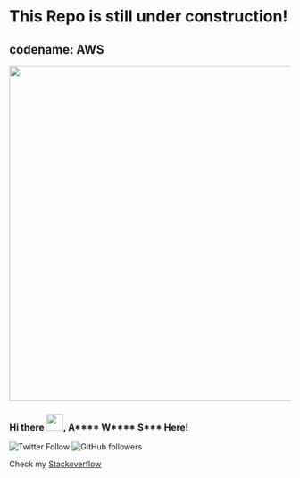 <!-- ### Hi there <img src="https://raw.githubusercontent.com/MartinHeinz/MartinHeinz/master/wave.gif" width="30px">,  -->
# This Repo is still under construction!

## codename: AWS

<img src="https://cdn.dribbble.com/users/167298/screenshots/2148884/construction-machine.gif" width="1200px" height="600px">



### Hi there <img src="https://raw.githubusercontent.com/MartinHeinz/MartinHeinz/master/wave.gif" width="30px">, A**** W**** S*** Here!  


![Twitter Follow](https://img.shields.io/twitter/follow/wahabshah23?style=social)
![GitHub followers](https://img.shields.io/github/followers/wahabshah23?style=social)

Check my <a href="https://stackoverflow.com/users/5996276/wahab-shah">Stackoverflow </a>

<!-- ---
<img src="https://user-images.githubusercontent.com/14151483/120030864-6cf67400-c011-11eb-87a3-9f2855241b3c.png" width="50px">

<img src="https://cdn.worldvectorlogo.com/logos/logo-javascript.svg" width="50px">  <img src="https://cdn.worldvectorlogo.com/logos/typescript.svg" width="50px">  <img src="https://cdn.worldvectorlogo.com/logos/angular-icon-1.svg" width="50px"> <img src="https://cdn.worldvectorlogo.com/logos/bootstrap-5-1.svg" width="60px">  -->

<!-- 
---
Design
---

<img src="https://cdn.worldvectorlogo.com/logos/adobe-xd-1.svg" width="50px"> <img src="https://cdn.worldvectorlogo.com/logos/adobe-illustrator-cc.svg" width="50px"> <img src="https://cdn.worldvectorlogo.com/logos/photoshop-cc.svg" width="50px">  <img src="https://cdn.worldvectorlogo.com/logos/after-effects-cc.svg" width="50px">  -->


<!--
**WahabShah23/wahabshah23** is a ✨ _special_ ✨ repository because its `README.md` (this file) appears on your GitHub profile.

Here are some ideas to get you started:

- 🔭 I’m currently working on ...
- 🌱 I’m currently learning ...
- 👯 I’m looking to collaborate on ...
- 🤔 I’m looking for help with ...
- 💬 Ask me about ...
- 📫 How to reach me: ...
- 😄 Pronouns: ...
- ⚡ Fun fact: ...
-->
